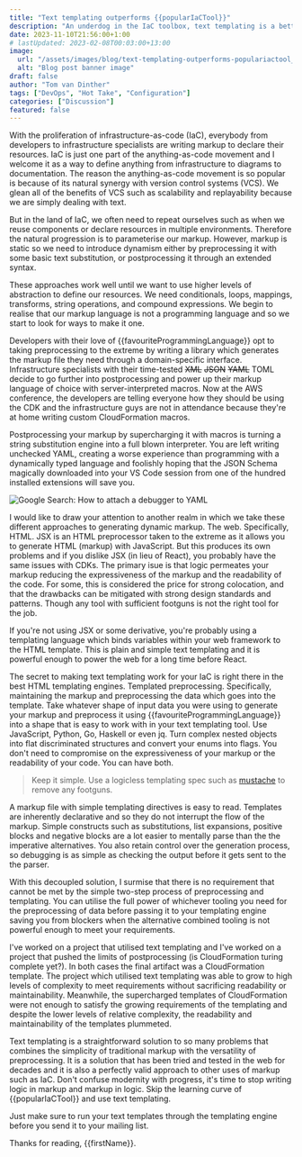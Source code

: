 ```yaml
---
title: "Text templating outperforms {{popularIaCTool}}"
description: "An underdog in the IaC toolbox, text templating is a better idea than you think."
date: 2023-11-10T21:56:00+1:00
# lastUpdated: 2023-02-08T00:03:00+13:00
image:
  url: "/assets/images/blog/text-templating-outperforms-populariactool_banner.webp"
  alt: "Blog post banner image"
draft: false
author: "Tom van Dinther"
tags: ["DevOps", "Hot Take", "Configuration"]
categories: ["Discussion"]
featured: false
---
```

With the proliferation of infrastructure-as-code (IaC), everybody from developers to infrastructure specialists are writing markup to declare their resources. IaC is just one part of the anything-as-code movement and I welcome it as a way to define anything from infrastructure to diagrams to documentation. The reason the anything-as-code movement is so popular is because of its natural synergy with version control systems (VCS). We glean all of the benefits of VCS such as scalability and replayability because we are simply dealing with text.

But in the land of IaC, we often need to repeat ourselves such as when we reuse components or declare resources in multiple environments. Therefore the natural progression is to parameterise our markup. However, markup is static so we need to introduce dynamism either by preprocessing it with some basic text substitution, or postprocessing it through an extended syntax.

These approaches work well until we want to use higher levels of abstraction to define our resources. We need conditionals, loops, mappings, transforms, string operations, and compound expressions. We begin to realise that our markup language is not a programming language and so we start to look for ways to make it one.

Developers with their love of {{favouriteProgrammingLanguage}} opt to taking preprocessing to the extreme by writing a library which generates the markup file they need through a domain-specific interface. Infrastructure specialists with their time-tested ~~XML~~ ~~JSON~~ ~~YAML~~ TOML decide to go further into postprocessing and power up their markup language of choice with server-interpreted macros. Now at the AWS conference, the developers are telling everyone how they should be using the CDK and the infrastructure guys are not in attendance because they're at home writing custom CloudFormation macros.

Postprocessing your markup by supercharging it with macros is turning a string substitution engine into a full blown interpreter. You are left writing unchecked YAML, creating a worse experience than programming with a dynamically typed language and foolishly hoping that the JSON Schema magically downloaded into your VS Code session from one of the hundred installed extensions will save you.

![Google Search: How to attach a debugger to YAML](/assets/images/google-how-to-attach-debugger-yaml.webp)

I would like to draw your attention to another realm in which we take these different approaches to generating dynamic markup. The web. Specifically, HTML. JSX is an HTML preprocessor taken to the extreme as it allows you to generate HTML (markup) with JavaScript. But this produces its own problems and if you dislike JSX (in lieu of React), you probably have the same issues with CDKs. The primary isue is that logic permeates your markup reducing the expressiveness of the markup and the readability of the code. For some, this is considered the price for strong colocation, and that the drawbacks can be mitigated with strong design standards and patterns. Though any tool with sufficient footguns is not the right tool for the job.

If you're not using JSX or some derivative, you're probably using a templating language which binds variables within your web framework to the HTML template. This is plain and simple text templating and it is powerful enough to power the web for a long time before React.

The secret to making text templating work for your IaC is right there in the best HTML templating engines. Templated preprocessing. Specifically, maintaining the markup and preprocessing the data which goes into the template. Take whatever shape of input data you were using to generate your markup and preprocess it using {{favouriteProgrammingLanguage}} into a shape that is easy to work with in your text templating tool. Use JavaScript, Python, Go, Haskell or even jq. Turn complex nested objects into flat discriminated structures and convert your enums into flags. You don't need to compromise on the expressiveness of your markup or the readability of your code. You can have both.

> Keep it simple. Use a logicless templating spec such as [mustache](https://mustache.github.io/) to remove any footguns.

A markup file with simple templating directives is easy to read. Templates are inherently declarative and so they do not interrupt the flow of the markup. Simple constructs such as substitutions, list expansions, positive blocks and negative blocks are a lot easier to mentally parse than the the imperative alternatives. You also retain control over the generation process, so debugging is as simple as checking the output before it gets sent to the the parser.

With this decoupled solution, I surmise that there is no requirement that cannot be met by the simple two-step process of preprocessing and templating. You can utilise the full power of whichever tooling you need for the preprocessing of data before passing it to your templating engine saving you from blockers when the alternative combined tooling is not powerful enough to meet your requirements.

I've worked on a project that utilised text templating and I've worked on a project that pushed the limits of postprocessing (is CloudFormation turing complete yet?). In both cases the final artifact was a CloudFormation template. The project which utilised text templating was able to grow to high levels of complexity to meet requirements without sacrificing readability or maintainability. Meanwhile, the supercharged templates of CloudFormation were not enough to satisfy the growing requirements of the templating and despite the lower levels of relative complexity, the readability and maintainability of the templates plummeted.

Text templating is a straightforward solution to so many problems that combines the simplicity of traditional markup with the versatility of preprocessing. It is a solution that has been tried and tested in the web for decades and it is also a perfectly valid approach to other uses of markup such as IaC. Don't confuse modernity with progress, it's time to stop writing logic in markup and markup in logic. Skip the learning curve of {{popularIaCTool}} and use text templating.

Just make sure to run your text templates through the templating engine before you send it to your mailing list.

Thanks for reading, {{firstName}}.